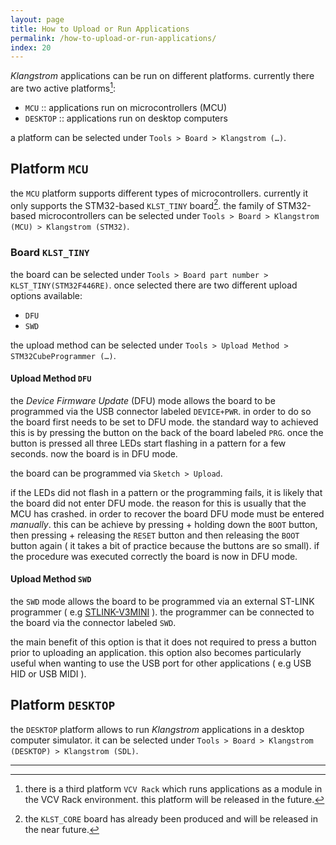 ```yaml
---
layout: page
title: How to Upload or Run Applications
permalink: /how-to-upload-or-run-applications/
index: 20
---
```


*Klangstrom* applications can be run on different platforms. currently there are two active platforms[^1]:

- `MCU` :: applications run on microcontrollers (MCU)
- `DESKTOP` :: applications run on desktop computers

a platform can be selected under `Tools > Board > Klangstrom (…)`.

## Platform `MCU`

the `MCU` platform supports different types of microcontrollers. currently it only supports the STM32-based `KLST_TINY` board[^2]. the family of STM32-based microcontrollers can be selected under `Tools > Board > Klangstrom (MCU) > Klangstrom (STM32)`.

### Board `KLST_TINY`

the board can be selected under `Tools > Board part number > KLST_TINY(STM32F446RE)`. once selected there are two different upload options available:

- `DFU`
- `SWD`

the upload method can be selected under `Tools > Upload Method > STM32CubeProgrammer (…)`.

#### Upload Method `DFU`

the *Device Firmware Update* (DFU) mode allows the board to be programmed via the USB connector labeled `DEVICE+PWR`. in order to do so the board first needs to be set to DFU mode. the standard way to achieved this is by pressing the button on the back of the board labeled `PRG`. once the button is pressed all three LEDs start flashing in a pattern for a few seconds. now the board is in DFU mode.

the board can be programmed via `Sketch > Upload`.

if the LEDs did not flash in a pattern or the programming fails, it is likely that the board did not enter DFU mode. the reason for this is usually that the MCU has crashed. in order to recover the board DFU mode must be entered *manually*. this can be achieve by pressing + holding down the `BOOT` button, then pressing + releasing the `RESET` button and then releasing the `BOOT` button again ( it takes a bit of practice because the buttons are so small). if the procedure was executed correctly the board is now in DFU mode.

#### Upload Method `SWD`

the `SWD` mode allows the board to be programmed via an external ST-LINK programmer ( e.g [STLINK-V3MINI](https://www.st.com/content/st_com/en/products/development-tools/hardware-development-tools/hardware-development-tools-for-stm32/stlink-v3mini.html) ). the programmer can be connected to the board via the connector labeled `SWD`.

the main benefit of this option is that it does not required to press a button prior to uploading an application. this option also becomes particularly useful when wanting to use the USB port for other applications ( e.g USB HID or USB MIDI ).

## Platform `DESKTOP`

the `DESKTOP` platform allows to run *Klangstrom* applications in a desktop computer simulator. it can be selected under `Tools > Board > Klangstrom (DESKTOP) > Klangstrom (SDL)`.

---

[^1]: there is a third platform `VCV Rack` which runs applications as a module in the VCV Rack environment. this platform will be released in the future.
[^2]: the `KLST_CORE` board has already been produced and will be released in the near future.
